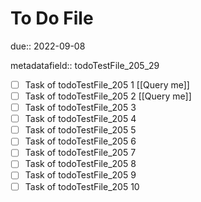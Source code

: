 # To Do File

due:: 2022-09-08

metadatafield:: todoTestFile_205_29

- [ ] Task of todoTestFile_205 1 [[Query me]]
- [ ] Task of todoTestFile_205 2 [[Query me]]
- [ ] Task of todoTestFile_205 3
- [ ] Task of todoTestFile_205 4
- [ ] Task of todoTestFile_205 5
- [ ] Task of todoTestFile_205 6
- [ ] Task of todoTestFile_205 7
- [ ] Task of todoTestFile_205 8
- [ ] Task of todoTestFile_205 9
- [ ] Task of todoTestFile_205 10